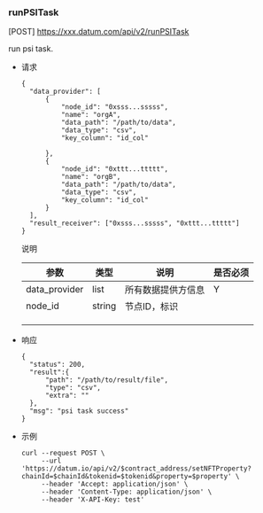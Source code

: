 ### runPSITask

[POST] https://xxx.datum.com/api/v2/runPSITask

run psi task.

+ 请求

  ```
  {
  	"data_provider": [
  		{
  			"node_id": "0xsss...sssss",
  			"name": "orgA",
  			"data_path": "/path/to/data",
  			"data_type": "csv",
  			"key_column": "id_col"
  			
  		},
  		{
  			"node_id": "0xttt...ttttt",
  			"name": "orgB",
  			"data_path": "/path/to/data",
  			"data_type": "csv",
  			"key_column": "id_col"
  		}
  	],
  	"result_receiver": ["0xsss...sssss", "0xttt...ttttt"]
  }
  ```

  说明

  | 参数          | 类型   | 说明               | 是否必须 |
  | ------------- | ------ | ------------------ | -------- |
  | data_provider | list   | 所有数据提供方信息 | Y        |
  | node_id       | string | 节点ID，标识       |          |
  |               |        |                    |          |
  |               |        |                    |          |
  |               |        |                    |          |

  

+ 响应

  ```
  {
  	"status": 200,
  	"result":{
  		"path": "/path/to/result/file",
  		"type": "csv",
  		"extra": ""
  	},
  	"msg": "psi task success"
  }
  ```

  

+ 示例

  ```
  curl --request POST \
       --url 'https://datum.io/api/v2/$contract_address/setNFTProperty?	    chainId=$chainId&tokenid=$tokenid&property=$property' \
       --header 'Accept: application/json' \
       --header 'Content-Type: application/json' \
       --header 'X-API-Key: test'
  ```





